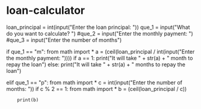 # loan-calculator
loan_principal = int(input("Enter the loan principal: "))
que_1 = input("What do you want to calculate? ")
#que_2 = input("Enter the monthly payment: ")
#que_3 = input("Enter the number of months")

if que_1 == "m":
    from math import *
    a = (ceil(loan_principal / int(input("Enter the monthly payment: "))))
    if a == 1:
        print("It will take " + str(a) + " month to repay the loan")
    else:
        print("It will take " + str(a) + " months to repay the loan")

elif que_1 == "p":
    from math import *
    c = int(input("Enter the number of months: "))
    if c % 2 == 1:
        from math import *
        b = (ceil(loan_principal / c))

        print(b)
